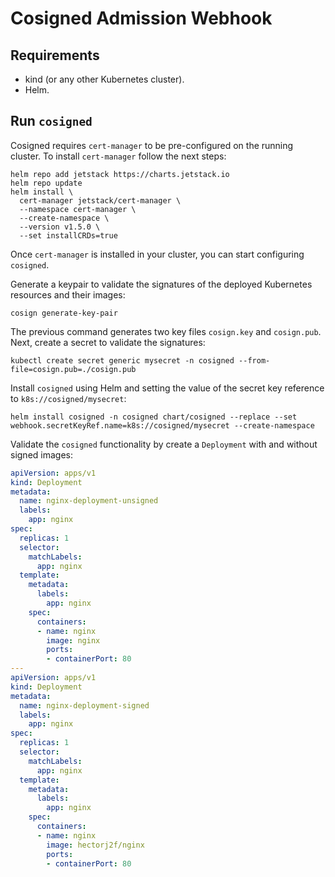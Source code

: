 # Cosigned Admission Webhook

## Requirements
* kind (or any other Kubernetes cluster).
* Helm.

## Run `cosigned`

Cosigned requires `cert-manager` to be pre-configured on the running cluster.
To install `cert-manager` follow the next steps:

```shell
helm repo add jetstack https://charts.jetstack.io
helm repo update
helm install \
  cert-manager jetstack/cert-manager \
  --namespace cert-manager \
  --create-namespace \
  --version v1.5.0 \
  --set installCRDs=true
```

Once `cert-manager` is installed in your cluster, you can start configuring `cosigned`.

Generate a keypair to validate the signatures of the deployed Kubernetes resources and their images:

```shell
cosign generate-key-pair
```

The previous command generates two key files `cosign.key` and `cosign.pub`. Next, create a secret to validate the signatures:

```shell
kubectl create secret generic mysecret -n cosigned --from-file=cosign.pub=./cosign.pub
```

Install `cosigned` using Helm and setting the value of the secret key reference to `k8s://cosigned/mysecret`:

```shell
helm install cosigned -n cosigned chart/cosigned --replace --set webhook.secretKeyRef.name=k8s://cosigned/mysecret --create-namespace
```

Validate the `cosigned` functionality by create a `Deployment` with and without signed images:

```yaml
apiVersion: apps/v1
kind: Deployment
metadata:
  name: nginx-deployment-unsigned
  labels:
    app: nginx
spec:
  replicas: 1
  selector:
    matchLabels:
      app: nginx
  template:
    metadata:
      labels:
        app: nginx
    spec:
      containers:
      - name: nginx
        image: nginx
        ports:
        - containerPort: 80
---
apiVersion: apps/v1
kind: Deployment
metadata:
  name: nginx-deployment-signed
  labels:
    app: nginx
spec:
  replicas: 1
  selector:
    matchLabels:
      app: nginx
  template:
    metadata:
      labels:
        app: nginx
    spec:
      containers:
      - name: nginx
        image: hectorj2f/nginx
        ports:
        - containerPort: 80
```

